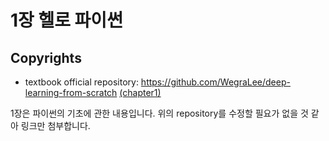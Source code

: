 # 1장 헬로 파이썬

## Copyrights
- textbook official repository: https://github.com/WegraLee/deep-learning-from-scratch [(chapter1)](https://nbviewer.jupyter.org/github/WegraLee/deep-learning-from-scratch/blob/master/ch01/)

1장은 파이썬의 기초에 관한 내용입니다. 위의 repository를 수정할 필요가 없을 것 같아 링크만 첨부합니다.